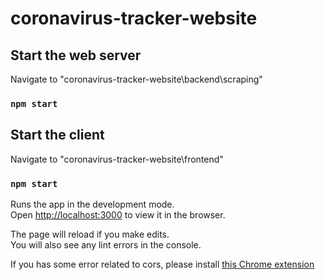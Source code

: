 # coronavirus-tracker-website

## Start the web server

Navigate to "coronavirus-tracker-website\backend\scraping"
### `npm start`

## Start the client

Navigate to "coronavirus-tracker-website\frontend"
### `npm start`

Runs the app in the development mode.\
Open [http://localhost:3000](http://localhost:3000) to view it in the browser.

The page will reload if you make edits.\
You will also see any lint errors in the console.

If you has some error related to cors, please install [this Chrome extension](https://chrome.google.com/webstore/detail/allow-cors-access-control/lhobafahddgcelffkeicbaginigeejlf?hl=en)